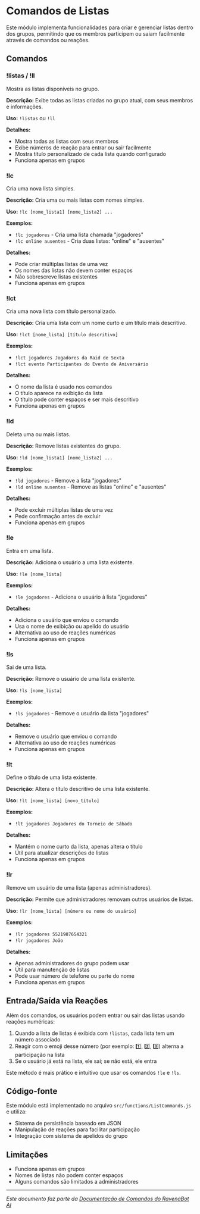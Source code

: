 # Comandos de Listas

Este módulo implementa funcionalidades para criar e gerenciar listas dentro dos grupos, permitindo que os membros participem ou saiam facilmente através de comandos ou reações.

## Comandos

### !listas / !ll

Mostra as listas disponíveis no grupo.

**Descrição:** Exibe todas as listas criadas no grupo atual, com seus membros e informações.

**Uso:** `!listas` ou `!ll`

**Detalhes:**
- Mostra todas as listas com seus membros
- Exibe números de reação para entrar ou sair facilmente
- Mostra título personalizado de cada lista quando configurado
- Funciona apenas em grupos

### !lc

Cria uma nova lista simples.

**Descrição:** Cria uma ou mais listas com nomes simples.

**Uso:** `!lc [nome_lista1] [nome_lista2] ...`

**Exemplos:**
- `!lc jogadores` - Cria uma lista chamada "jogadores"
- `!lc online ausentes` - Cria duas listas: "online" e "ausentes"

**Detalhes:**
- Pode criar múltiplas listas de uma vez
- Os nomes das listas não devem conter espaços
- Não sobrescreve listas existentes
- Funciona apenas em grupos

### !lct

Cria uma nova lista com título personalizado.

**Descrição:** Cria uma lista com um nome curto e um título mais descritivo.

**Uso:** `!lct [nome_lista] [título descritivo]`

**Exemplos:**
- `!lct jogadores Jogadores da Raid de Sexta`
- `!lct evento Participantes do Evento de Aniversário`

**Detalhes:**
- O nome da lista é usado nos comandos
- O título aparece na exibição da lista
- O título pode conter espaços e ser mais descritivo
- Funciona apenas em grupos

### !ld

Deleta uma ou mais listas.

**Descrição:** Remove listas existentes do grupo.

**Uso:** `!ld [nome_lista1] [nome_lista2] ...`

**Exemplos:**
- `!ld jogadores` - Remove a lista "jogadores"
- `!ld online ausentes` - Remove as listas "online" e "ausentes"

**Detalhes:**
- Pode excluir múltiplas listas de uma vez
- Pede confirmação antes de excluir
- Funciona apenas em grupos

### !le

Entra em uma lista.

**Descrição:** Adiciona o usuário a uma lista existente.

**Uso:** `!le [nome_lista]`

**Exemplos:**
- `!le jogadores` - Adiciona o usuário à lista "jogadores"

**Detalhes:**
- Adiciona o usuário que enviou o comando
- Usa o nome de exibição ou apelido do usuário
- Alternativa ao uso de reações numéricas
- Funciona apenas em grupos

### !ls

Sai de uma lista.

**Descrição:** Remove o usuário de uma lista existente.

**Uso:** `!ls [nome_lista]`

**Exemplos:**
- `!ls jogadores` - Remove o usuário da lista "jogadores"

**Detalhes:**
- Remove o usuário que enviou o comando
- Alternativa ao uso de reações numéricas
- Funciona apenas em grupos

### !lt

Define o título de uma lista existente.

**Descrição:** Altera o título descritivo de uma lista existente.

**Uso:** `!lt [nome_lista] [novo_título]`

**Exemplos:**
- `!lt jogadores Jogadores do Torneio de Sábado`

**Detalhes:**
- Mantém o nome curto da lista, apenas altera o título
- Útil para atualizar descrições de listas
- Funciona apenas em grupos

### !lr

Remove um usuário de uma lista (apenas administradores).

**Descrição:** Permite que administradores removam outros usuários de listas.

**Uso:** `!lr [nome_lista] [número ou nome do usuário]`

**Exemplos:**
- `!lr jogadores 5521987654321`
- `!lr jogadores João`

**Detalhes:**
- Apenas administradores do grupo podem usar
- Útil para manutenção de listas
- Pode usar número de telefone ou parte do nome
- Funciona apenas em grupos

## Entrada/Saída via Reações

Além dos comandos, os usuários podem entrar ou sair das listas usando reações numéricas:

1. Quando a lista de listas é exibida com `!listas`, cada lista tem um número associado
2. Reagir com o emoji desse número (por exemplo: 1️⃣, 2️⃣, 3️⃣) alterna a participação na lista
3. Se o usuário já está na lista, ele sai; se não está, ele entra

Este método é mais prático e intuitivo que usar os comandos `!le` e `!ls`.

## Código-fonte

Este módulo está implementado no arquivo `src/functions/ListCommands.js` e utiliza:
- Sistema de persistência baseado em JSON
- Manipulação de reações para facilitar participação
- Integração com sistema de apelidos do grupo

## Limitações

- Funciona apenas em grupos
- Nomes de listas não podem conter espaços
- Alguns comandos são limitados a administradores

---

*Este documento faz parte da [Documentação de Comandos do RavenaBot AI](README.md#documentação-dos-comandos)*